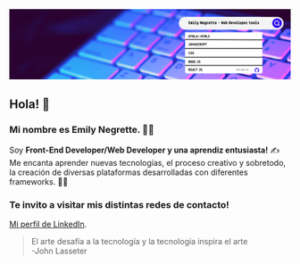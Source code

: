 <img src="Banner.png" alt="banner">

## Hola! 👋 <br />
### Mi nombre es Emily Negrette. 👩‍💻 <br />
Soy **Front-End Developer/Web Developer y una aprendiz entusiasta!** ✍️ <br />
Me encanta aprender nuevas tecnologías, el proceso creativo y sobretodo, la creación de diversas plataformas desarrolladas con diferentes frameworks. 🤩✨

### Te invito a visitar mis distintas redes de contacto!
[Mi perfil de LinkedIn](https://https://www.linkedin.com/in/emily-negrette/).

> El arte desafía a la tecnología y la tecnología inspira el arte <br /> -John Lasseter

<!--
**emilyenegrette/emilyenegrette** is a ✨ _special_  repository because its `README.md` (this file) appears on your GitHub profile.

Here are some ideas to get you started:

- 🔭 I’m currently working on ...
- 🌱 I’m currently learning ...
- 👯 I’m looking to collaborate on ...
- 🤔 I’m looking for help with ...
- 💬 Ask me about ...
- 📫 How to reach me: ...
- 😄 Pronouns: ...
- ⚡ Fun fact: ...
-->

